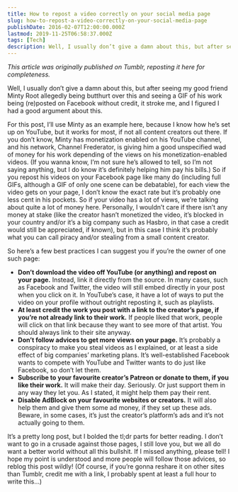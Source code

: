 ```yaml
---
title: How to repost a video correctly on your social media page
slug: how-to-repost-a-video-correctly-on-your-social-media-page
publishDate: 2016-02-07T12:00:00.000Z
lastmod: 2019-11-25T06:58:37.000Z
tags: [Tech]
description: Well, I usually don’t give a damn about this, but after seeing my good friend Minty Root allegedly being butthurt over this and seeing a GIF of his work being (re)posted on Facebook without credit, it stroke me, and I figured I had a good argument about this.
---
```


*This article was originally published on Tumblr, reposting it here for completeness.*

Well, I usually don’t give a damn about this, but after seeing my good friend Minty Root allegedly being butthurt over this and seeing a GIF of his work being (re)posted on Facebook without credit, it stroke me, and I figured I had a good argument about this.

For this post, I’ll use Minty as an example here, because I know how he’s set up on YouTube, but it works for most, if not all content creators out there. If you don’t know, Minty has monetization enabled on his YouTube channel, and his network, Channel Frederator, is giving him a good unspecified wad of money for his work depending of the views on his monetization-enabled videos. (If you wanna know, I’m not sure he’s allowed to tell, so I’m not saying anything, but I do know it’s definitely helping him pay his bills.) So if you repost his videos on your Facebook page like many do (including full GIFs, although a GIF of only one scene can be debatable), for each view the video gets on your page, I don’t know the exact rate but it’s probably one less cent in his pockets. So if your video has a lot of views, we’re talking about quite a lot of money here. Personally, I wouldn’t care if there isn’t any money at stake (like the creator hasn’t monetized the video, it’s blocked in your country and/or it’s a big company such as Hasbro, in that case a credit would still be appreciated, if known), but in this case I think it’s probably what you can call piracy and/or stealing from a small content creator.

So here’s a few best practices I can suggest you if you’re the owner of one such page:

- **Don’t download the video off YouTube (or anything) and repost on your page.** Instead, link it directly from the source. In many cases, such as Facebook and Twitter, the video will still embed directly in your post when you click on it. In YouTube’s case, it have a lot of ways to put the video on your profile without outright reposting it, such as playlists.
- **At least credit the work you post with a link to the creator’s page, if you’re not already link to their work.** If people liked that work, people will click on that link because they want to see more of that artist. You should always link to their site anyway.
- **Don’t follow advices to get more views on your page.** It’s probably a conspiracy to make you steal videos as I explained, or at least a side effect of big companies’ marketing plans. It’s well-established Facebook wants to compete with YouTube and Twitter wants to do just like Facebook, so don’t let them.
- **Subscribe to your favourite creator’s Patreon or donate to them, if you like their work.** It will make their day. Seriously. Or just support them in any way they let you. As I stated, it might help them pay their rent.
- **Disable AdBlock on your favourite websites or creators.** It will also help them and give them some ad money, if they set up these ads. Beware, in some cases, it’s just the creator’s platform’s ads and it’s not actually going to them.

It’s a pretty long post, but I bolded the tl;dr parts for better reading. I don’t want to go in a crusade against those pages, I still love you, but we all do want a better world without all this bullshit. If I missed anything, please tell! I hope my point is understood and more people will follow those advices, so reblog this post wildly! (Of course, if you’re gonna reshare it on other sites than Tumblr, credit me with a link, I probably spent at least a full hour to write this…)
